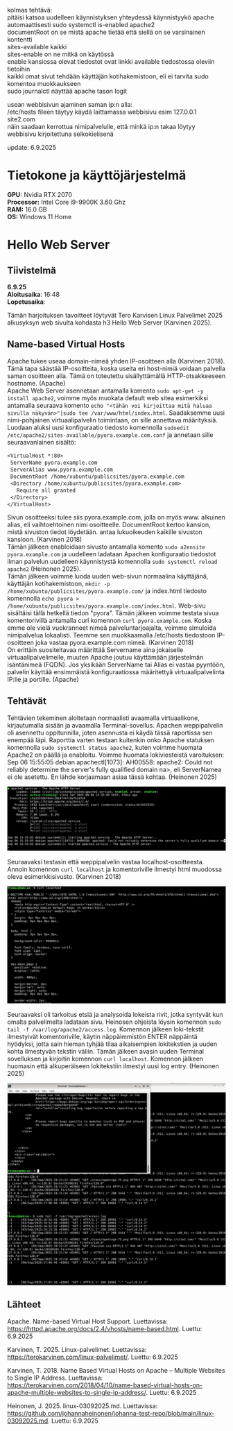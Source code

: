 kolmas tehtävä:  
pitäisi katsoa uudelleen käynnistyksen yhteydessä käynnistyykö apache automaattisesti sudo systemctl is-enabled apache2  
documentRoot on se mistä apache tietää että siellä on se varsinainen kontentti  
sites-available kaikki  
sites-enable on ne mitkä on käytössä  
enable kansiossa olevat tiedostot ovat linkki available tiedostossa oleviin tietoihin  
kaikki omat sivut tehdään käyttäjän kotihakemistoon, eli ei tarvita sudo komentoa muokkaukseen  
sudo journalctl näyttää apache tason logit  


usean webbisivun ajaminen saman ip:n alla:  
/etc/hosts fileen täytyy käydä laittamassa webbisivu esim 127.0.0.1 site2.com  
näin saadaan kerrottua nimipalvelulle, että minkä ip:n takaa löytyy webbisivu kirjoitettuna selkokielisenä  

update: 6.9.2025  
# Tietokone ja käyttöjärjestelmä
**GPU:** Nvidia RTX 2070  
**Processor:** Intel Core i9-9900K 3.60 Ghz    
**RAM:** 16.0 GB  
**OS:**  Windows 11 Home  

# Hello Web Server

## Tiivistelmä
**6.9.25**  
**Aloitusaika**: 16:48  
**Lopetusaika**:   
  
Tämän harjoituksen tavoitteet löytyvät Tero Karvisen Linux Palvelimet 2025 alkusyksyn web sivulta kohdasta h3 Hello Web Server (Karvinen 2025).  

## Name-based Virtual Hosts

Apache tukee useaa domain-nimeä yhden IP-osoitteen alla (Karvinen 2018). Tämä tapa säästää IP-osoitteita, koska useita eri host-nimiä voidaan palvella saman osoitteen alla. Tämä on toteutettu sisällyttämällä HTTP-otsakkeeseen hostname. (Apache)  
Apache Web Server asennetaan antamalla komento `sudo apt-get -y install apache2`, voimme myös muokata default web sitea esimerkiksi antamalla seuraava komento `echo "<tähän voi kirjoittaa mitä haluaa sivulla näkyvän>"|sudo tee /var/www/html/index.html`. Saadaksemme uusi nimi-pohjainen virtuaalipalvelin toimintaan, on sille annettava määrityksiä. Luodaan aluksi uusi konfiguraatio tiedosto komennolla `sudoedit /etc/apache2/sites-available/pyora.example.com.conf` ja annetaan sille seuraavanlainen sisältö:
```
<VirtualHost *:80>
 ServerName pyora.example.com
 ServerAlias www.pyora.example.com
 DocumentRoot /home/xubuntu/publicsites/pyora.example.com
 <Directory /home/xubuntu/publicsites/pyora.example.com>
   Require all granted
 </Directory>
</VirtualHost>
```
Sivun osoitteeksi tulee siis pyora.example.com, jolla on myös www. alkuinen alias, eli vaihtoehtoinen nimi osoitteelle. DocumentRoot kertoo kansion, mistä sivuston tiedot löydetään. <Directory> antaa lukuoikeuden kaikille sivuston kansioon. (Karvinen 2018)  
Tämän jälkeen enabloidaan sivusto antamalla komento `sudo a2ensite pyora.example.com` ja uudelleen ladataan Apachen konfiguraatio tiedostot ilman palvelun uudelleen käynnistystä komennolla `sudo systemctl reload apache2` (Heinonen 2025).  
Tämän jälkeen voimme luoda uuden web-sivun normaalina käyttäjänä, käyttäjän kotihakemistoon, `mkdir -p /home/xubuntu/publicsites/pyora.example.com/` ja index.html tiedosto komennolla `echo pyora > /home/xubuntu/publicsites/pyora.example.com/index.html`. Web-sivu sisältäisi tällä hetkellä tiedon "pyora". Tämän jälkeen voimme testata sivua komentorivillä antamalla curl komennon `curl pyora.example.com`. Koska emme ole vielä vuokranneet nimeä palveluntarjoajalta, voimme simuloida nimipalvelua lokaalisti. Teemme sen muokkaamalla /etc/hosts tiedostoon IP-osoitteen joka vastaa pyora.example.com nimeä. (Karvinen 2018)  
On erittäin suositeltavaa määrittää Servername aina jokaiselle virtuaalipalvelimelle, muuten Apache joutuu käyttämään järjestelmän isäntänimeä (FQDN). Jos yksikään ServerName tai Alias ei vastaa pyyntöön, palvelin käyttää ensimmäistä konfiguraatiossa määritettyä virtuaalipalvelinta IP:lle ja portille. (Apache)  

## Tehtävät

Tehtävien tekeminen aloitetaan normaalisti avaamalla virtuaalikone, kirjautumalla sisään ja avaamalla Terminal-sovellus. Apachen weppipalvelin oli asennettu oppitunnilla, joten asennusta ei käydä tässä raportissa sen enempää läpi. Raporttia varten testaan kuitenkin onko Apache statuksen komennolla `sudo systemctl status apache2`, kuten voimme huomata Apache2 on päällä ja enabloitu. Voimme huomata lokiviesteistä varoituksen: Sep 06 15:55:05 debian apachectl[1073]: AH00558: apache2: Could not reliably determine the server's fully qualified domain na>, eli ServerNamea ei ole asetettu. En lähde korjaamaan asiaa tässä kohtaa. (Heinonen 2025)    

![kuva48](./Pictures/kuva48.png)  

Seuraavaksi testasin että weppipalvelin vastaa localhost-osoitteesta. Annoin komennon `curl localhost` ja komentoriville ilmestyi html muodossa oleva esimerkkisivusto. (Karvinen 2018)  

![kuva49](./Pictures/kuva49.png)  

Seuraavaksi oli tarkoitus etsiä ja analysoida lokeista rivit, jotka syntyvät kun omalta palvelimelta ladataan sivu. Heinosen ohjeista löysin komennon `sudo tail -f /var/log/apache2/access.log`. Komennon jälkeen loki-tekstit ilmestyivät komentoriville, käytin näppäimmistön ENTER näppäintä hyödyksi, jotta sain hieman tyhjää tilaa aikaisempien lokitekstien ja uuden kohta ilmestyvän tekstin väliin. Tämän jälkeen avasin uuden Terminal sovelluksen ja kirjoitin komennon `curl localhost`. Komennon jälkeen huomasin että alkuperäiseen lokitekstiin ilmestyi uusi log entry. (Heinonen 2025)  

![kuva50](./Pictures/kuva50.png)  





## Lähteet

Apache. Name-based Virtual Host Support. Luettavissa: https://httpd.apache.org/docs/2.4/vhosts/name-based.html. Luettu: 6.9.2025  

Karvinen, T. 2025. Linux-palvelimet. Luettavissa: https://terokarvinen.com/linux-palvelimet/. Luettu: 6.9.2025  

Karvinen, T. 2018. Name Based Virtual Hosts on Apache – Multiple Websites to Single IP Address. Luettavissa: https://terokarvinen.com/2018/04/10/name-based-virtual-hosts-on-apache-multiple-websites-to-single-ip-address/. Luettu: 6.9.2025  

Heinonen, J. 2025. linux-03092025.md. Luettavissa: https://github.com/johannaheinonen/johanna-test-repo/blob/main/linux-03092025.md. Luettu: 6.9.2025  









